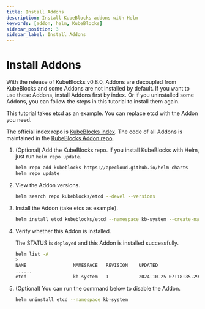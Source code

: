 ```yaml
---
title: Install Addons
description: Install KubeBlocks addons with Helm
keywords: [addon, helm, KubeBlocks]
sidebar_position: 3
sidebar_label: Install Addons
---
```


# Install Addons

With the release of KubeBlocks v0.8.0, Addons are decoupled from KubeBlocks and some Addons are not installed by default. If you want to use these Addons, install Addons first by index. Or if you uninstalled some Addons, you can follow the steps in this tutorial to install them again.

This tutorial takes etcd as an example. You can replace etcd with the Addon you need.

The official index repo is [KubeBlocks index](https://github.com/apecloud/block-index). The code of all Addons is maintained in the [KubeBlocks Addon repo](https://github.com/apecloud/kubeblocks-addons).

1. (Optional) Add the KubeBlocks repo. If you install KubeBlocks with Helm, just run `helm repo update`.

   ```bash
   helm repo add kubeblocks https://apecloud.github.io/helm-charts
   helm repo update
   ```

2. View the Addon versions.

   ```bash
   helm search repo kubeblocks/etcd --devel --versions
   ```

3. Install the Addon (take etcs as example).

   ```bash
   helm install etcd kubeblocks/etcd --namespace kb-system --create-namespace --version 0.9.0
   ```

4. Verify whether this Addon is installed.

   The STATUS is `deployed` and this Addon is installed successfully.

   ```bash
   helm list -A
   >
   NAME                 NAMESPACE	REVISION	UPDATED                                	STATUS  	CHART              APP VERSION
   ......
   etcd               	kb-system	1       	2024-10-25 07:18:35.294326176 +0000 UTC	deployed	etcd-0.9.0         v3.5.6
   ```

5. (Optional) You can run the command below to disable the Addon.

   ```bash
   helm uninstall etcd --namespace kb-system
   ```
